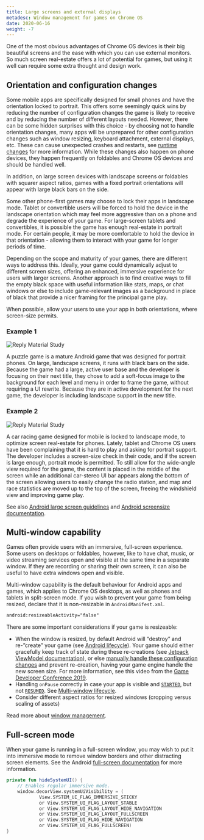 ```yaml
---
title: Large screens and external displays
metadesc: Window management for games on Chrome OS
date: 2020-06-16
weight: -7
---
```


One of the most obvious advantages of Chrome OS devices is their big beautiful screens and the ease with which you can use external monitors. So much screen real-estate offers a lot of potential for games, but using it well can require some extra thought and design work.

## Orientation and configuration changes

Some mobile apps are specifically designed for small phones and have the orientation locked to portrait. This offers some seemingly quick wins by reducing the number of configuration changes the game is likely to receive and by reducing the number of different layouts needed. However, there can be some hidden surprises with this choice - by choosing not to handle orientation changes, many apps will be unprepared for other configuration changes such as window resizing, keyboard attachment, external displays, etc. These can cause unexpected crashes and restarts, see [runtime changes](https://developer.android.com/guide/topics/resources/runtime-changes) for more information. While these changes also happen on phone devices, they happen frequently on foldables and Chrome OS devices and should be handled well.

In addition, on large screen devices with landscape screens or foldables with squarer aspect ratios, games with a fixed portrait orientations will appear with large black bars on the side.

Some other phone-first games may choose to lock their apps in landscape mode. Tablet or convertible users will be forced to hold the device in the landscape orientation which may feel more aggressive than on a phone and degrade the experience of your game. For large-screen tablets and convertibles, it is possible the game has enough real-estate in portrait mode. For certain people, it may be more comfortable to hold the device in that orientation - allowing them to interact with your game for longer periods of time.

Depending on the scope and maturity of your games, there are different ways to address this. Ideally, your game could dynamically adjust to different screen sizes, offering an enhanced, immersive experience for users with larger screens. Another approach is to find creative ways to fill the empty black space with useful information like stats, maps, or chat windows or else to include game-relevant images as a background in place of black that provide a nicer framing for the principal game play.

When possible, allow your users to use your app in both orientations, where screen-size permits.

### Example 1

![Reply Material Study](/images/games/optimizing-games-windowing/puzzle-example.jpg)

A puzzle game is a mature Android game that was designed for portrait phones. On large, landscape screens, it runs with black bars on the side. Because the game had a large, active user base and the developer is focusing on their next title, they chose to add a soft-focus image to the background for each level and menu in order to frame the game, without requiring a UI rewrite. Because they are in active development for the next game, the developer is including landscape support in the new title.

### Example 2

![Reply Material Study](/images/games/optimizing-games-windowing/racing-example.jpg)

A car racing game designed for mobile is locked to landscape mode, to optimize screen real-estate for phones. Lately, tablet and Chrome OS users have been complaining that it is hard to play and asking for portrait support. The developer includes a screen-size check in their code, and if the screen is large enough, portrait mode is permitted. To still allow for the wide-angle view required for the game, the content is placed in the middle of the screen while an additional car-stereo UI bar appears along the bottom of the screen allowing users to easily change the radio station, and map and race statistics are moved up to the top of the screen, freeing the windshield view and improving game play.

See also [Android large screen guidelines](/{{locale.code}}/android/design) and [Android screensize documentation](https://developer.android.com/training/multiscreen/screensizes).

## Multi-window capability

Games often provide users with an immersive, full-screen experience. Some users on desktops or foldables, however, like to have chat, music, or video streaming services open and visible at the same time in a separate window. If they are recording or sharing their own screen, it can also be useful to have extra windows open and visible.

Multi-window capability is the default behaviour for Android apps and games, which applies to Chrome OS desktops, as well as phones and tablets in split-screen mode. If you wish to prevent your game from being resized, declare that it is non-resizable in `AndroidManifest.xml`.

```xml {title=AndroidManifest.xml}
android:resizeableActivity="false"
```

There are some important considerations if your game is resizeable:

- When the window is resized, by default Android will “destroy” and re-”create” your game (see [Android lifecycle](https://developer.android.com/guide/components/activities/activity-lifecycle)). Your game should either gracefully keep track of state during these re-creations (see [Jetpack ViewModel documentation](https://developer.android.com/topic/libraries/architecture/viewmodel)), or else [manually handle these configuration changes](https://developer.android.com/guide/topics/resources/runtime-changes) and prevent re-creation, having your game engine handle the new screen size. For more information, see this video from the [Game Developer Conference 2019](https://www.youtube.com/watch?time_continue=2515&v=AbZ40kPqht4).
- Handling `onPause` correctly in case your app is visible and [`STARTED`](https://developer.android.com/reference/androidx/lifecycle/Lifecycle.State), but not [`RESUMED`](https://developer.android.com/reference/androidx/lifecycle/Lifecycle.State). See [Multi-window lifecycle](https://developer.android.com/guide/topics/ui/multi-window#lifecycle).
- Consider different aspect ratios for resized windows (cropping versus scaling of assets)

Read more about [window management](/{{locale.code}}/android/window-management).

## Full-screen mode

When your game is running in a full-screen window, you may wish to put it into immersive mode to remove window borders and other distracting screen elements. See the Android [full-screen documentation](https://developer.android.com/training/system-ui/immersive) for more information.

```kotlin
private fun hideSystemUI() {
    // Enables regular immersive mode.
    window.decorView.systemUiVisibility = (
            View.SYSTEM_UI_FLAG_IMMERSIVE_STICKY
            or View.SYSTEM_UI_FLAG_LAYOUT_STABLE
            or View.SYSTEM_UI_FLAG_LAYOUT_HIDE_NAVIGATION
            or View.SYSTEM_UI_FLAG_LAYOUT_FULLSCREEN
            or View.SYSTEM_UI_FLAG_HIDE_NAVIGATION
            or View.SYSTEM_UI_FLAG_FULLSCREEN)
}
```
